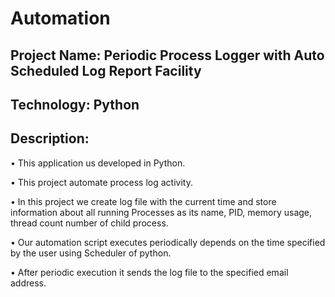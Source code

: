 # Automation

## Project Name: Periodic Process Logger with Auto Scheduled Log Report Facility                            
## Technology:      Python                                                                                                                                                                                   
## Description:                                                                                                                                                                       
• This application us developed in Python.

• This project automate process log activity.

• In this project we create log file with the current time and store information about all running Processes as its name, PID, memory usage, thread count number of child process.

• Our automation script executes periodically depends on the time specified by the user using Scheduler of python.

• After periodic execution it sends the log file to the specified email address.
